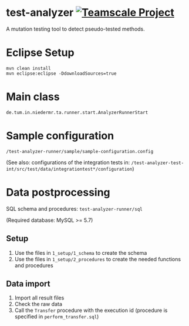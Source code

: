 # test-analyzer [![Teamscale Project](https://img.shields.io/badge/teamscale-test--analyzer-brightgreen.svg)](https://demo.teamscale.com/activity.html#/test-analyzer)
A mutation testing tool to detect pseudo-tested methods.

# Eclipse Setup

```
mvn clean install
mvn eclipse:eclipse -DdownloadSources=true
```

# Main class
`de.tum.in.niedermr.ta.runner.start.AnalyzerRunnerStart`

# Sample configuration
`/test-analyzer-runner/sample/sample-configuration.config`

(See also: configurations of the integration tests in: `/test-analyzer-test-int/src/test/data/integrationtest*/configuration`)

# Data postprocessing
SQL schema and procedures: `test-analyzer-runner/sql`

(Required database: MySQL >= 5.7)

## Setup
1. Use the files in `1_setup/1_schema` to create the schema
2. Use the files in `1_setup/2_procedures` to create the needed functions and procedures

## Data import
1. Import all result files
2. Check the raw data
3. Call the `Transfer` procedure with the execution id (procedure is specified in `perform_transfer.sql`)